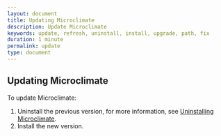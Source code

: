 ```yaml
---
layout: document
title: Updating Microclimate
description: Update Microclimate
keywords: update, refresh, uninstall, install, upgrade, path, fix
duration: 1 minute
permalink: update
type: document
---
```


## Updating Microclimate

To update Microclimate:

1. Uninstall the previous version, for more information, see [Uninstalling Microclimate](./uninstall).
2. Install the new version.  
